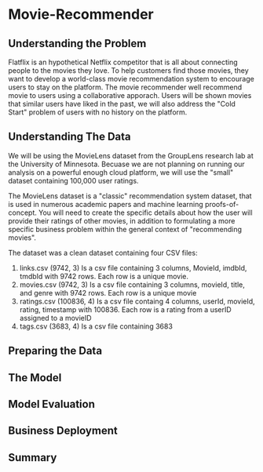 # Movie-Recommender

## Understanding the Problem
Flatflix is an hypothetical Netflix competitor that is all about connecting people to the movies they love. To help customers find those movies, they want to develop a world-class movie recommendation system to encourage users to stay on the platform. The movie recommender well recommend movie to users using a collaborative apporach. Users will be shown movies that similar users have liked in the past, we will also address the "Cold Start" problem of users with no history on the platform.

## Understanding The Data
We will be using the MovieLens dataset from the GroupLens research lab at the University of Minnesota. Becuase we are not planning on running our analysis on a powerful enough cloud platform, we will use the "small" dataset containing 100,000 user ratings.

The MovieLens dataset is a "classic" recommendation system dataset, that is used in numerous academic papers and machine learning proofs-of-concept. You will need to create the specific details about how the user will provide their ratings of other movies, in addition to formulating a more specific business problem within the general context of "recommending movies".

The dataset was a clean dataset containing four CSV files:
1. links.csv (9742, 3)
Is a csv file containing 3 columns, MovieId, imdbId, tmdbId with 9742 rows. Each row is a unique movie.
2. movies.csv (9742, 3)
Is a csv file containing 3 columns, movieId, title, and genre with 9742 rows. Each row is a unique movie
3. ratings.csv (100836, 4)
Is a csv file containg 4 columns, userId,	movieId, rating, timestamp with 100836. Each row is a rating from a userID assigned to a movieID
4. tags.csv (3683, 4)
Is a csv file containing 3683

## Preparing the Data

## The Model

## Model Evaluation

## Business Deployment

## Summary
